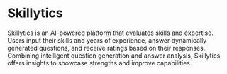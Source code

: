 # Skillytics
Skillytics is an AI-powered platform that evaluates skills and expertise. Users input their skills and years of experience, answer dynamically generated questions, and receive ratings based on their responses. Combining intelligent question generation and answer analysis, Skillytics offers insights to showcase strengths and improve capabilities.
